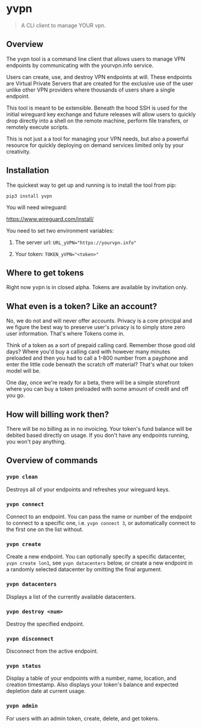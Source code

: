 # yvpn
> A CLI client to manage YOUR vpn.

## Overview

The yvpn tool is a command line client that allows users to manage VPN endpoints by communicating with the yourvpn.info service.  

Users can create, use, and destroy VPN endpoints at will.  These endpoints are Virtual Private Servers that are created for the exclusive use of the user unlike other VPN providers where thousands of users share a single endpoint.

This tool is meant to be extensible.  Beneath the hood SSH is used for the initial wireguard key exchange and future releases will allow users to quickly drop directly into a shell on the remote machine, perform file transfers, or remotely execute scripts.  

This is not just a a tool for managing your VPN needs, but also a powerful resource for quickly deploying on demand services limited only by your creativity.

## Installation

The quickest way to get up and running is to install the tool from pip:

`pip3 install yvpn`

You will need wireguard:

https://www.wireguard.com/install/

You need to set two environment variables:

1. The server url:
	`URL_yVPN="https://yourvpn.info"`

2. Your token:
	`TOKEN_yVPN="<token>"`

## Where to get tokens

Right now yvpn is in closed alpha.  Tokens are available by invitation only.

## What even is a token?  Like an account?

No, we do not and will never offer accounts.  Privacy is a core principal and we figure the best way to preserve user's privacy is to simply store zero user information.  That's where Tokens come in.

Think of a token as a sort of prepaid calling card.  Remember those good old days?  Where you'd buy a calling card with however many minutes preloaded and then you had to call a 1-800 number from a payphone and enter the little code beneath the scratch off material?  That's what our token model will be.  

One day, once we're ready for a beta, there will be a simple storefront where you can buy a token preloaded with some amount of credit and off you go.

## How will billing work then?

There will be no billing as in no invoicing.  Your token's fund balance will be debited based directly on usage.  If you don't have any endpoints running, you won't pay anything. 

## Overview of commands

### `yvpn clean`

Destroys all of your endpoints and refreshes your wireguard keys.

### `yvpn connect`

Connect to an endpoint.  You can pass the name or number of the endpoint to connect to a specific one, i.e. `yvpn connect 3`, or automatically connect to the first one on the list without.

### `yvpn create`

Create a new endpoint.  You can optionally specify a specific datacenter, `yvpn create lon1`, see `yvpn datacenters` below, or create a new endpoint in a randomly selected datacenter by omitting the final argument.

### `yvpn datacenters`

Displays a list of the currently available datacenters.  

### `yvpn destroy <num>`

Destroy the specified endpoint.

### `yvpn disconnect`

Disconnect from the active endpoint.

### `yvpn status`

Display a table of your endpoints with a number, name, location, and creation timestamp.  Also displays your token's balance and expected depletion date at current usage.

### `yvpn admin`

For users with an admin token, create, delete, and get tokens.
